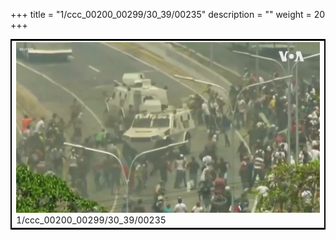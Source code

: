 +++
title = "1/ccc_00200_00299/30_39/00235"
description = ""
weight = 20
+++

<table style="border:2px solid black;max-width:800px;max-height:800px;" 
><tr><td>
<img class="center-fit-jpg"
src="/jpg_/aaa_20190430_NxaOmWaI8sI_00234.jpg">
1/ccc_00200_00299/30_39/00235
</img></td></tr></table>
